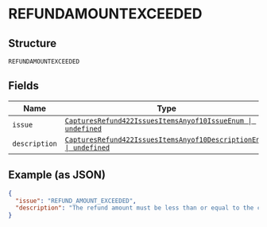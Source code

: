 
# REFUNDAMOUNTEXCEEDED

## Structure

`REFUNDAMOUNTEXCEEDED`

## Fields

| Name | Type | Tags | Description |
|  --- | --- | --- | --- |
| `issue` | [`CapturesRefund422IssuesItemsAnyof10IssueEnum \| undefined`](../../doc/models/captures-refund-422-issues-items-anyof-10-issue-enum.md) | Optional | - |
| `description` | [`CapturesRefund422IssuesItemsAnyof10DescriptionEnum \| undefined`](../../doc/models/captures-refund-422-issues-items-anyof-10-description-enum.md) | Optional | - |

## Example (as JSON)

```json
{
  "issue": "REFUND_AMOUNT_EXCEEDED",
  "description": "The refund amount must be less than or equal to the capture amount that has not yet been refunded."
}
```

